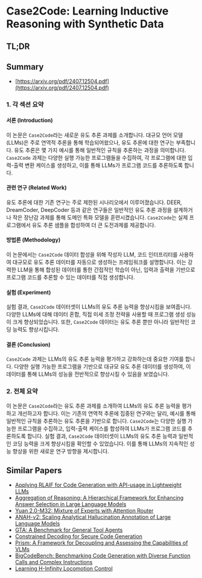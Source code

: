 # Case2Code: Learning Inductive Reasoning with Synthetic Data
## TL;DR
## Summary
- [https://arxiv.org/pdf/2407.12504.pdf](https://arxiv.org/pdf/2407.12504.pdf)

### 1. 각 섹션 요약

#### 서론 (Introduction)
이 논문은 `Case2Code`라는 새로운 유도 추론 과제를 소개합니다. 대규모 언어 모델(LLMs)은 주로 연역적 추론을 통해 학습되어왔으나, 유도 추론에 대한 연구는 부족합니다. 유도 추론은 몇 가지 예시를 통해 일반적인 규칙을 추론하는 과정을 의미합니다. `Case2Code` 과제는 다양한 실행 가능한 프로그램들을 수집하여, 각 프로그램에 대한 입력-출력 변환 케이스를 생성하고, 이를 통해 LLMs가 프로그램 코드를 추론하도록 합니다.

#### 관련 연구 (Related Work)
유도 추론에 대한 기존 연구는 주로 제한된 시나리오에서 이루어졌습니다. DEER, DreamCoder, DeepCoder 등과 같은 연구들은 일반적인 유도 추론 과정을 설계하거나 작은 장난감 과제를 통해 도메인 특화 모델을 훈련시켰습니다. `Case2Code`는 실제 프로그램에서 유도 추론 샘플을 합성하여 더 큰 도전과제를 제공합니다.

#### 방법론 (Methodology)
이 논문에서는 `Case2Code` 데이터 합성을 위해 작성자 LLM, 코드 인터프리터를 사용하여 대규모로 유도 추론 데이터를 자동으로 생성하는 프레임워크를 설명합니다. 이는 강력한 LLM을 통해 합성된 데이터를 통한 간접적인 학습이 아닌, 입력과 출력을 기반으로 프로그램 코드를 추론할 수 있는 데이터를 직접 생성합니다.

#### 실험 (Experiment)
실험 결과, `Case2Code` 데이터셋이 LLMs의 유도 추론 능력을 향상시킴을 보여줍니다. 다양한 LLMs에 대해 데이터 혼합, 직접 미세 조정 전략을 사용할 때 프로그램 생성 성능이 크게 향상되었습니다. 또한, `Case2Code` 데이터는 유도 추론 뿐만 아니라 일반적인 코딩 능력도 향상시킵니다.

#### 결론 (Conclusion)
`Case2Code` 과제는 LLMs의 유도 추론 능력을 평가하고 강화하는데 중요한 기여를 합니다. 다양한 실행 가능한 프로그램을 기반으로 대규모 유도 추론 데이터를 생성하여, 이 데이터를 통해 LLMs의 성능을 전반적으로 향상시킬 수 있음을 보였습니다.

### 2. 전체 요약

이 논문은 `Case2Code`라는 유도 추론 과제를 소개하여 LLMs의 유도 추론 능력을 평가하고 개선하고자 합니다. 이는 기존의 연역적 추론에 집중된 연구와는 달리, 예시를 통해 일반적인 규칙을 추론하는 유도 추론을 기반으로 합니다. `Case2Code`는 다양한 실행 가능한 프로그램을 수집하고, 입력-출력 케이스를 합성하여 LLMs가 프로그램 코드를 추론하도록 합니다. 실험 결과, `Case2Code` 데이터셋이 LLMs의 유도 추론 능력과 일반적인 코딩 능력을 크게 향상시킴을 확인할 수 있었습니다. 이를 통해 LLMs의 지속적인 성능 향상을 위한 새로운 연구 방향을 제시합니다.

## Similar Papers
- [Applying RLAIF for Code Generation with API-usage in Lightweight LLMs](2406.20060.md)
- [Aggregation of Reasoning: A Hierarchical Framework for Enhancing Answer Selection in Large Language Models](2405.12939.md)
- [Yuan 2.0-M32: Mixture of Experts with Attention Router](2405.17976.md)
- [ANAH-v2: Scaling Analytical Hallucination Annotation of Large Language Models](2407.04693.md)
- [GTA: A Benchmark for General Tool Agents](2407.08713.md)
- [Constrained Decoding for Secure Code Generation](2405.00218.md)
- [Prism: A Framework for Decoupling and Assessing the Capabilities of VLMs](2406.14544.md)
- [BigCodeBench: Benchmarking Code Generation with Diverse Function Calls and Complex Instructions](2406.15877.md)
- [Learning H-Infinity Locomotion Control](2404.14405.md)
